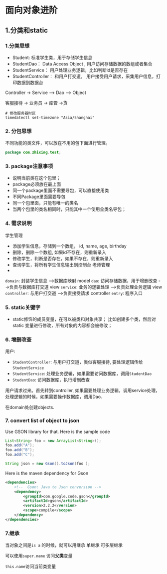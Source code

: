# 面向对象进阶

## 1.分类和static

### 1.分类思想

+ Student: 标准学生类，用于存储学生信息
+ StudentDao： Data Access Object , 用户访问存储数据的数组或者集合
+ StudentService： 用户处理业务逻辑，比如判断id是否存在
+ StudentController： 和用户打交道， 用户接受用户请求，采集用户信息，打印数据到数据台

Controller ->  Service --> Dao --> Object

客服接待 ->     业务员 ->     库管 ->货

```shell
# 修改服务器时区
timedatectl set-timezone "Asia/Shanghai"
```

### 2. 分包思想

不同功能的类文件，可以放在不用的包下面进行管理。

```java
package com.zhixing.test;
```


### 3. package注意事项

+ 说明当前类在这个包里；
+ package必须放在最上面
+ 同一个package里面不需要导包，可以直接使用类
+ 不同Package里面需要导包
+ 同一个包里面，只能有唯一的类名
+ 当两个包里的类名相同时，只能其中一个使用全类名导包；


### 4. 需求说明

学生管理
+ 添加学生信息，存储到一个数组， id, name, age, birthday
+ 删除，删除一个数组, 如果id不存在，则重新录入
+ 修改学生，判断是否存在，如果不存在，则重新录入
+ 查询学生，将所有学生信息输出到控制台
老师管理 
+ 

`domain`: 封装学生信息 -->数据库映射  model 
`dao`: 访问存储数据，用于增删改查  -->负责与数据库打交道  view 
`service`: 业务的逻辑处理 -->负责处理业务逻辑  view
`controller`: 与用户打交道 -->负责接受请求 controller
`entry`: 程序入口


### 5. static关键字 

+ static修饰的成员变量，在可以被类和对象共享； 比如创建多个类，然后对static 变量进行修改，所有对象的内容都会被修改；


### 6. 增删改查



用户:

+ `StudentController`: 与用户打交道，类似客服接待, 要处理逻辑传给`StudentService` 
+ `StudentService`: 处理业务逻辑，如果需要访问数据库，调用`StudentDao`
+ `StudentDao`: 访问数据库，执行增删改查



用户请求过来。首先转到controller,  如果需要处理业务逻辑，调用service处理，处理逻辑的时候，如果需要操作数据库，调用Dao. 

在domain处创建objects. 


### 7. convert list of object to json 

Use GSON library for that. Here is the sample code
```java
List<String> foo = new ArrayList<String>();
foo.add("A");
foo.add("B");
foo.add("C");

String json = new Gson().toJson(foo );
```

Here is the maven dependency for Gson
```xml
<dependencies>
    <!--  Gson: Java to Json conversion -->
    <dependency>
        <groupId>com.google.code.gson</groupId>
        <artifactId>gson</artifactId>
        <version>2.2.2</version>
        <scope>compile</scope>
    </dependency>
</dependencies>
```


### 7.继承

当对象之间是`is a` 的时候，就可以用继承 
单继承
可多层继承

可以使用`super.name` 访问**父类**变量 

`this.name`访问当前类变量